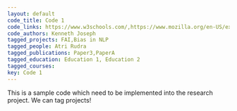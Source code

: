 ```yaml
---
layout: default
code_title: Code 1
code_links: https://www.w3schools.com/,https://www.mozilla.org/en-US/exp/
code_authors: Kenneth Joseph
tagged_projects: FAI,Bias in NLP
tagged_people: Atri Rudra
tagged_publications: Paper3,PaperA
tagged_education: Education 1, Education 2
tagged_courses:
key: Code 1
---
```

This is a sample code which need to be implemented into the research project. We can tag projects!

